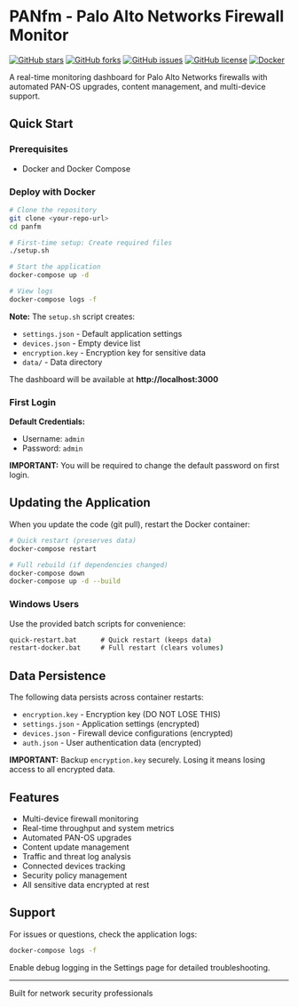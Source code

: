 # PANfm - Palo Alto Networks Firewall Monitor

[![GitHub stars](https://img.shields.io/github/stars/csmblade/panfm?style=for-the-badge)](https://github.com/csmblade/panfm/stargazers)
[![GitHub forks](https://img.shields.io/github/forks/csmblade/panfm?style=for-the-badge)](https://github.com/csmblade/panfm/network)
[![GitHub issues](https://img.shields.io/github/issues/csmblade/panfm?style=for-the-badge)](https://github.com/csmblade/panfm/issues)
[![GitHub license](https://img.shields.io/github/license/csmblade/panfm?style=for-the-badge)](https://github.com/csmblade/panfm/blob/main/LICENSE)
[![Docker](https://img.shields.io/badge/Docker-Ready-2496ED?style=for-the-badge&logo=docker&logoColor=white)](https://www.docker.com/)

A real-time monitoring dashboard for Palo Alto Networks firewalls with automated PAN-OS upgrades, content management, and multi-device support.

## Quick Start

### Prerequisites
- Docker and Docker Compose

### Deploy with Docker

```bash
# Clone the repository
git clone <your-repo-url>
cd panfm

# First-time setup: Create required files
./setup.sh

# Start the application
docker-compose up -d

# View logs
docker-compose logs -f
```

**Note:** The `setup.sh` script creates:
- `settings.json` - Default application settings
- `devices.json` - Empty device list
- `encryption.key` - Encryption key for sensitive data
- `data/` - Data directory

The dashboard will be available at **http://localhost:3000**

### First Login

**Default Credentials:**
- Username: `admin`
- Password: `admin`

**IMPORTANT:** You will be required to change the default password on first login.

## Updating the Application

When you update the code (git pull), restart the Docker container:

```bash
# Quick restart (preserves data)
docker-compose restart

# Full rebuild (if dependencies changed)
docker-compose down
docker-compose up -d --build
```

### Windows Users

Use the provided batch scripts for convenience:

```cmd
quick-restart.bat      # Quick restart (keeps data)
restart-docker.bat     # Full restart (clears volumes)
```

## Data Persistence

The following data persists across container restarts:
- `encryption.key` - Encryption key (DO NOT LOSE THIS)
- `settings.json` - Application settings (encrypted)
- `devices.json` - Firewall device configurations (encrypted)
- `auth.json` - User authentication data (encrypted)

**IMPORTANT:** Backup `encryption.key` securely. Losing it means losing access to all encrypted data.

## Features

- Multi-device firewall monitoring
- Real-time throughput and system metrics
- Automated PAN-OS upgrades
- Content update management
- Traffic and threat log analysis
- Connected devices tracking
- Security policy management
- All sensitive data encrypted at rest

## Support

For issues or questions, check the application logs:

```bash
docker-compose logs -f
```

Enable debug logging in the Settings page for detailed troubleshooting.

---

Built for network security professionals
